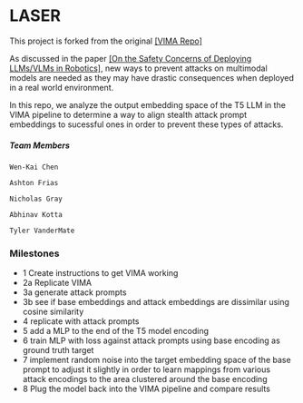 # LASER

This project is forked from the original [[VIMA Repo]](https://github.com/vimalabs/VIMA)

As discussed in the paper [[On the Safety Concerns of Deploying LLMs/VLMs in Robotics]](https://arxiv.org/pdf/2402.10340.pdf),
new ways to prevent attacks on multimodal models are needed as they may have drastic consequences when deployed in a real world environment.

In this repo, we analyze the output embedding space of the T5 LLM in the VIMA pipeline to determine a way to align stealth attack prompt embeddings
to sucessful ones in order to prevent these types of attacks.




##### Team Members 

    Wen-Kai Chen

    Ashton Frias

    Nicholas Gray

    Abhinav Kotta

    Tyler VanderMate


### Milestones

- 1 Create instructions to get VIMA working
- 2a Replicate VIMA
- 3a generate attack prompts
- 3b see if base embeddings and attack embeddings are dissimilar using cosine similarity
- 4 replicate with attack prompts
- 5 add a MLP to the end of the T5 model encoding
- 6 train MLP with loss against attack prompts using base encoding as ground truth target
- 7 implement random noise into the target embedding space of the base prompt to adjust it slightly in order to learn mappings from various attack encodings to the area clustered around the base encoding
- 8 Plug the model back into the VIMA pipeline and compare results